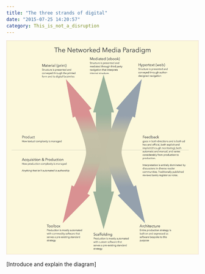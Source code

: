 ```yaml
---
title: "The three strands of digital"
date: "2015-07-25 14:20:57"
category: This_is_not_a_disruption
---
```



<a href="../images/networkedmedia.jpg"><img src="../images/networkedmedia.jpg" alt="A diagram of the digital process"></a>

\[Introduce and explain the diagram\]
